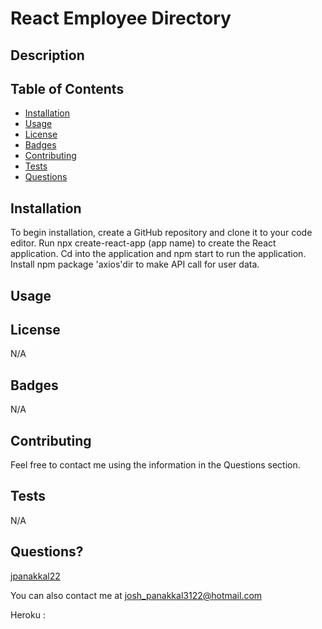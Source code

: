 # React Employee Directory

## Description

## Table of Contents

* [Installation](#installation)
* [Usage](#usage)
* [License](#license)
* [Badges](#badges)
* [Contributing](#contributing)
* [Tests](#tests)
* [Questions](#questions)

## Installation
To begin installation, create a GitHub repository and clone it to your code editor. Run npx create-react-app (app name) to create the React application. Cd into the application and npm start to run the application. Install npm package 'axios'dir to make API call for user data. 

## Usage


## License
N/A

## Badges
N/A

## Contributing 
Feel free to contact me using the information in the Questions section.

## Tests
N/A

## Questions?
[jpanakkal22](https://github.com/jpanakkal22)

You can also contact me at josh_panakkal3122@hotmail.com

Heroku : 
